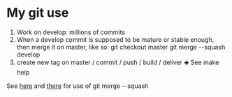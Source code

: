 # My git use

1) Work on develop: millions of commits
2) When a develop commit is supposed to be mature or stable enough, then merge it on master, like so:
   git checkout master
   git merge --squash develop
3) create new tag on master / commit / push / build / deliver 🢂 See make help

See [here](https://stackoverflow.com/questions/61009321/git-merge-only-the-last-commit-of-a-development-branch) and [there](https://stackoverflow.com/questions/5308816/how-can-i-merge-multiple-commits-onto-another-branch-as-a-single-squashed-commit) for use of git merge --squash

